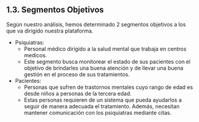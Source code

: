 ## 1.3. Segmentos Objetivos

Según nuestro análisis, hemos determinado 2 segmentos objetivos a los que va dirigido nuestra plataforma.

- Psiquiatras: 
    - Personal médico dirigido a la salud mental que trabaja en centros medicos. 
    - Este segmento busca monitorear el estado de sus pacientes con el objetivo de brindarles una buena atención y de llevar una buena gestión en el proceso de sus tratamientos. 
- Pacientes: 
    - Personas que sufren de trastornos mentales cuyo rango de edad es desde niños a personas de la tercera edad.
    - Estas personas requieren de un sistema que pueda ayudarlos a seguir de manera adecuada el tratamiento. Además, necesitan mantener comunicación con los psiquiatras mediante citas.